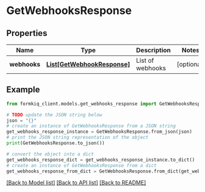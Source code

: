 # GetWebhooksResponse


## Properties

Name | Type | Description | Notes
------------ | ------------- | ------------- | -------------
**webhooks** | [**List[GetWebhookResponse]**](GetWebhookResponse.md) | List of webhooks | [optional] 

## Example

```python
from formkiq_client.models.get_webhooks_response import GetWebhooksResponse

# TODO update the JSON string below
json = "{}"
# create an instance of GetWebhooksResponse from a JSON string
get_webhooks_response_instance = GetWebhooksResponse.from_json(json)
# print the JSON string representation of the object
print(GetWebhooksResponse.to_json())

# convert the object into a dict
get_webhooks_response_dict = get_webhooks_response_instance.to_dict()
# create an instance of GetWebhooksResponse from a dict
get_webhooks_response_from_dict = GetWebhooksResponse.from_dict(get_webhooks_response_dict)
```
[[Back to Model list]](../README.md#documentation-for-models) [[Back to API list]](../README.md#documentation-for-api-endpoints) [[Back to README]](../README.md)


